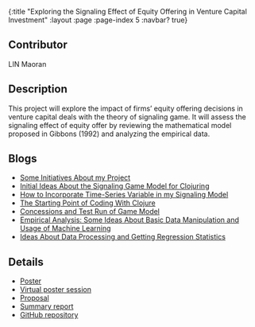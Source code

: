 {:title "Exploring the Signaling Effect of Equity Offering in Venture Capital Investment"
 :layout :page
 :page-index 5
 :navbar? true}

## Contributor
LIN Maoran

## Description
This project will explore the impact of firms’ equity offering decisions in venture capital deals with the theory of signaling game. It will assess the signaling effect of equity offer by reviewing the mathematical model proposed in Gibbons (1992) and analyzing the empirical data.

## Blogs
- [Some Initiatives About my Project](/posts-output/2021-11-21-Blog-Post-LIN-Maoran/2021-11-21-Blog-Post-LIN-Maoran)
- [Initial Ideas About the Signaling Game Model for Clojuring](/posts-output/2021-12-19-Blog-Post-LIN-Maoran/2021-12-19-Blog-Post-LIN-Maoran)
- [How to Incorporate Time-Series Variable in my Signaling Model](/posts-output/2022-01-02-Blog-Post-LIN-Maoran/2022-01-02-Blog-Post-LIN-Maoran)
- [The Starting Point of Coding With Clojure](/posts-output/2022-01-02-Blog-Post-Twitter-LIN-Maoran/2022-01-02-Blog-Post-Twitter-LIN-Maoran)
- [Concessions and Test Run of Game Model](/posts-output/2022-01-17-Blog-Post-LIN-Maoran/2022-01-17-Blog-Post-LIN-Maoran)
- [Empirical Analysis: Some Ideas About Basic Data Manipulation and Usage of Machine Learning](/posts-output/2022-01-30-Blog-Post-LIN-Maoran/2022-01-30-Blog-Post-LIN-Maoran)
- [Ideas About Data Processing and Getting Regression Statistics](/posts-output/2022-01-30-Blog-Post-Twitter-LIN-Maoran/2022-01-30-Blog-Post-Twitter-LIN-Maoran)

## Details
- [Poster](/pdf/Poster-LIN-Maoran.pdf)
- [Virtual poster session](/mp4/Presentation-LIN-Maoran.mp4)
- [Proposal](/pdf/Proposal-LIN-Maoran.pdf)
- [Summary report](/pdf/Report-LIN-Maoran.pdf)
- [GitHub repository](https://github.com/clojure-finance/HKU-TDLEG-financial-signaling-game)